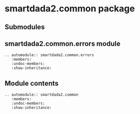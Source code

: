# smartdada2.common package

## Submodules

## smartdada2.common.errors module

```{eval-rst}
.. automodule:: smartdada2.common.errors
   :members:
   :undoc-members:
   :show-inheritance:
```

## Module contents

```{eval-rst}
.. automodule:: smartdada2.common
   :members:
   :undoc-members:
   :show-inheritance:
```
